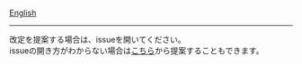 [English](https://github.com/Chipsnet/projectgenkai-web/blob/master/rules/MOVIE_en.md)

----

改定を提案する場合は、issueを開いてください。   
issueの開き方がわからない場合は[こちら](https://forms.gle/oq32ftHWYsapNHgg7)から提案することもできます。
